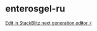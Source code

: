 # enterosgel-ru

[Edit in StackBlitz next generation editor ⚡️](https://stackblitz.com/~/github.com/SysSyncAI/enterosgel-ru)